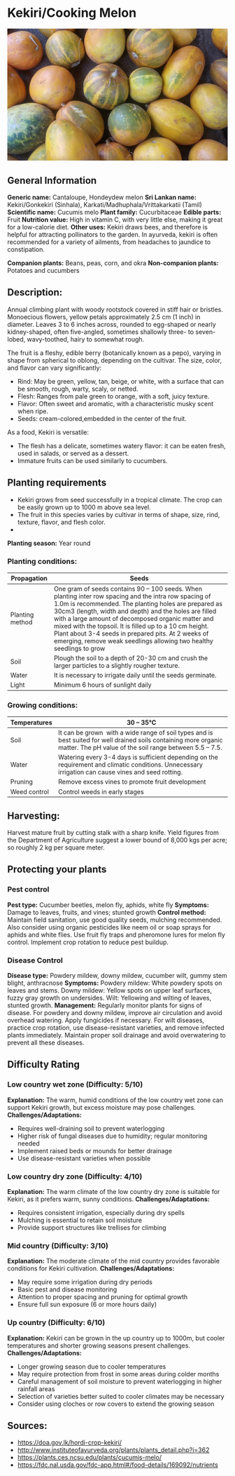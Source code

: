 # Kekiri/Cooking Melon
![Kekiri_Cooking-Melon.jpeg](../../assets/images/Kekiri_Cooking-Melon.jpeg "Image from Wikimedia Commons")

## General Information
**Generic name:** Cantaloupe, Hondeydew melon
**Sri Lankan name:** Kekiri/Gonkekiri (Sinhala), Karkati/Madhuphala/Vrittakarkatii (Tamil)
**Scientific name:** Cucumis melo
**Plant family:** Cucurbitaceae
**Edible parts:** Fruit
**Nutrition value:** High in vitamin C, with very little else, making it great for a low-calorie diet.
**Other uses:** Kekiri draws bees, and therefore is helpful for attracting pollinators to the garden. In ayurveda, kekiri is often recommended for a variety of ailments, from headaches to jaundice to constipation.

**Companion plants:**
<update>Beans, peas, corn, and okra</update>
**Non-companion plants:**
<update>Potatoes and cucumbers</update>

## Description:

Annual climbing plant with woody rootstock covered in stiff hair or bristles. Monoecious flowers, yellow petals approximately 2.5 cm (1 inch) in diameter. Leaves 3 to 6 inches across, rounded to egg-shaped or nearly kidney-shaped, often five-angled, sometimes shallowly three- to seven-lobed, wavy-toothed, hairy to somewhat rough. 

The fruit is a fleshy, edible berry (botanically known as a pepo), varying in shape from spherical to oblong, depending on the cultivar. The size, color, and flavor can vary significantly:

- Rind: May be green, yellow, tan, beige, or white, with a surface that can be smooth, rough, warty, scaly, or netted.
- Flesh: Ranges from pale green to orange, with a soft, juicy texture.
- Flavor: Often sweet and aromatic, with a characteristic musky scent when ripe.
- Seeds: cream-colored,embedded in the center of the fruit.

As a food, Kekiri is versatile:
- The flesh has a delicate, sometimes watery flavor: it can be eaten fresh, used in salads, or served as a dessert.
- Immature fruits can be used similarly to cucumbers.

## Planting requirements
- Kekiri grows from seed successfully in a tropical climate. The crop can be easily grown up to 1000 m above sea level.
- The fruit in this species varies by cultivar in terms of shape, size, rind, texture, flavor, and flesh color.
- 
**Planting season:** Year round

### Planting conditions:
| **Propagation** | Seeds                                                                                                                                                                                                                                                                                                                                                                                                                                                                                                                      |
|-----------------|----------------------------------------------------------------------------------------------------------------------------------------------------------------------------------------------------------------------------------------------------------------------------------------------------------------------------------------------------------------------------------------------------------------------------------------------------------------------------------------------------------------------------|
| Planting method | One gram of seeds contains 90 – 100 seeds. When planting inter row spacing and the intra row spacing of 1.0m is recommended. The planting holes are prepared as 30cm3 (length, width and depth) and the holes are filled with a large amount of decomposed organic matter and mixed with the topsoil. It is filled up to a 10 cm height. Plant about 3-4 seeds in prepared pits. At 2 weeks of emerging, remove weak seedlings allowing two healthy seedlings to grow |
| Soil            | Plough the soil to a depth of 20-30 cm and crush the larger particles to a slightly rougher texture.                                                                                                                                                                                                                                                                                                                                                                                                                       |
| Water           | It is necessary to irrigate daily until the seeds germinate.                                                                                                                                                                                                                                                                                                                                                                                                                                                               |
| Light           | Minimum 6 hours of sunlight daily                                                                                                                                                                                                                                                                                                                                                                                                                                                                                          |

### Growing conditions:
| **Temperatures** | 30 – 35°C                                                                                                                                                                    |
|------------------|------------------------------------------------------------------------------------------------------------------------------------------------------------------------------|
| Soil             | It can be grown  with a wide range of soil types and is best suited for well drained soils containing more organic matter. The pH value of the soil range between 5.5 – 7.5. |
| Water            | Watering every 3-4 days is sufficient depending on the requirement and climatic conditions. Unnecessary irrigation can cause vines and seed rotting.                         |
| Pruning          | Remove excess vines to promote fruit development                                                                                                          |
| Weed control     | Control weeds in early stages                                                                                                                                                |

## Harvesting:
Harvest mature fruit by cutting stalk with a sharp knife. Yield figures from the Department of Agriculture suggest a lower bound of 8,000 kgs per acre; so roughly 2 kg per square meter. 

## Protecting your plants

### Pest control
**Pest type:** Cucumber beetles, melon fly, aphids, white fly
**Symptoms:** Damage to leaves, fruits, and vines; stunted growth
**Control method:** Maintain field sanitation, use good quality seeds, mulching recommended. Also consider using organic pesticides like neem oil or soap sprays for aphids and white flies. Use fruit fly traps and pheromone lures for melon fly control. Implement crop rotation to reduce pest buildup.

### Disease Control
**Disease type:** Powdery mildew, downy mildew, cucumber wilt, gummy stem blight, anthracnose
**Symptoms:** Powdery mildew: White powdery spots on leaves and stems. Downy mildew: Yellow spots on upper leaf surfaces, fuzzy gray growth on undersides. Wilt: Yellowing and wilting of leaves, stunted growth.
**Management:** Regularly monitor plants for signs of disease. For powdery and downy mildew, improve air circulation and avoid overhead watering. Apply fungicides if necessary. For wilt diseases, practice crop rotation, use disease-resistant varieties, and remove infected plants immediately. Maintain proper soil drainage and avoid overwatering to prevent all these diseases.

## Difficulty Rating

### Low country wet zone (Difficulty: 5/10)
**Explanation:** The warm, humid conditions of the low country wet zone can support Kekiri growth, but excess moisture may pose challenges.
**Challenges/Adaptations:**
- Requires well-draining soil to prevent waterlogging
- Higher risk of fungal diseases due to humidity; regular monitoring needed
- Implement raised beds or mounds for better drainage
- Use disease-resistant varieties when possible

### Low country dry zone (Difficulty: 4/10)
**Explanation:** The warm climate of the low country dry zone is suitable for Kekiri, as it prefers warm, sunny conditions.
**Challenges/Adaptations:**
- Requires consistent irrigation, especially during dry spells
- Mulching is essential to retain soil moisture
- Provide support structures like trellises for climbing

### Mid country (Difficulty: 3/10)
**Explanation:** The moderate climate of the mid country provides favorable conditions for Kekiri cultivation.
**Challenges/Adaptations:**
- May require some irrigation during dry periods
- Basic pest and disease monitoring
- Attention to proper spacing and pruning for optimal growth
- Ensure full sun exposure (6 or more hours daily)

### Up country (Difficulty: 6/10)
**Explanation:** Kekiri can be grown in the up country up to 1000m, but cooler temperatures and shorter growing seasons present challenges.
**Challenges/Adaptations:**
- Longer growing season due to cooler temperatures
- May require protection from frost in some areas during colder months
- Careful management of soil moisture to prevent waterlogging in higher rainfall areas
- Selection of varieties better suited to cooler climates may be necessary
- Consider using cloches or row covers to extend the growing season


## Sources:

- https://doa.gov.lk/hordi-crop-kekiri/
- http://www.instituteofayurveda.org/plants/plants_detail.php?i=362
- https://plants.ces.ncsu.edu/plants/cucumis-melo/
- https://fdc.nal.usda.gov/fdc-app.html#/food-details/169092/nutrients
